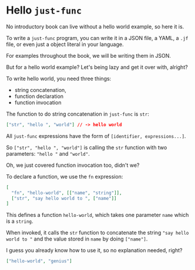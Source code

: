 # Hello `just-func`

No introductory book can live without a hello world example,
so here it is.

To write a `just-func` program,
you can write it in a JSON file, a YAML, a `.jf` file, or even just a object literal in your language.

For examples throughout the book,
we will be writing them in JSON.

But for a hello world example?
Let's being lazy and get it over with, alright?

To write hello world, you need three things:

- string concatenation,
- function declaration
- function invocation

The function to do string concatenation in `just-func` is `str`:

```json
["str", "hello ", "world"] // -> hello world
```

All `just-func` expressions have the form of `[identifier, expressions...]`.

So `["str", "hello ", "world"]` is calling the `str` function with two parameters: `"hello "` and `"world"`.

Oh, we just covered function invocation too, didn't we?

To declare a function, we use the `fn` expression:

```json
[
  "fn", "hello-world", [["name", "string"]],
  ["str", "say hello world to ", ["name"]]
]
```

This defines a function `hello-world`,
which takes one parameter `name` which is a `string`.

When invoked, it calls the `str` function to concatenate the string `"say hello world to "` and the value stored in `name` by doing `["name"]`.

I guess you already know how to use it, so no explanation needed, right?

```json
["hello-world", "genius"]
```
